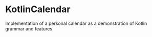 # KotlinCalendar
Implementation of a personal calendar as a demonstration of Kotlin grammar and features
